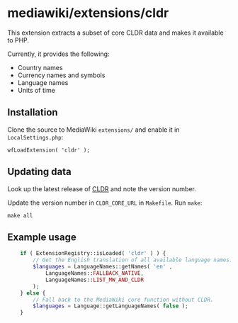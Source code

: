 # mediawiki/extensions/cldr

This extension extracts a subset of core CLDR data and makes it available to PHP.

Currently, it provides the following:

- Country names
- Currency names and symbols
- Language names
- Units of time

## Installation

Clone the source to MediaWiki `extensions/` and enable it in `LocalSettings.php`:

    wfLoadExtension( 'cldr' );

## Updating data

Look up the latest release of [CLDR](https://www.unicode.org/cldr/repository_access.html) and note the version number.

Update the version number in `CLDR_CORE_URL` in `Makefile`.  Run `make`:

    make all

## Example usage

```php
	if ( ExtensionRegistry::isLoaded( 'cldr' ) ) {
		// Get the English translation of all available language names.
		$languages = LanguageNames::getNames( 'en' ,
			LanguageNames::FALLBACK_NATIVE,
			LanguageNames::LIST_MW_AND_CLDR
		);
	} else {
		// Fall back to the MediaWiki core function without CLDR.
		$languages = Language::getLanguageNames( false );
	}
```
